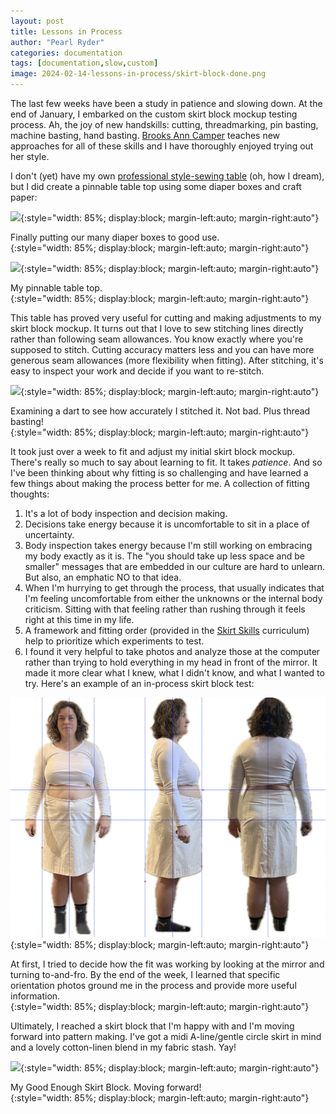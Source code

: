 ```yaml
---
layout: post
title: Lessons in Process
author: "Pearl Ryder"
categories: documentation
tags: [documentation,slow,custom]
image: 2024-02-14-lessons-in-process/skirt-block-done.png
---
```

The last few weeks have been a study in patience and slowing down. At the end of January, I embarked on the custom skirt block mockup testing process. Ah, the joy of new handskills: cutting, threadmarking, pin basting, machine basting, hand basting. [Brooks Ann Camper](https://brooksann.com/) teaches new approaches for all of these skills and I have thoroughly enjoyed trying out her style.

I don't (yet) have my own [professional style-sewing table](https://brooksann.com/diy-professional-sewing-room-table/) (oh, how I dream), but I did create a pinnable table top using some diaper boxes and craft paper:

![](/assets/img/2024-02-14-lessons-in-process/diaper-box-reuse.png){:style="width: 85%; display:block; margin-left:auto; margin-right:auto"}
<figcaption>Finally putting our many diaper boxes to good use.
</figcaption>{:style="width: 85%; display:block; margin-left:auto; margin-right:auto"}

![](/assets/img/2024-02-14-lessons-in-process/pinnable-table-top.png){:style="width: 85%; display:block; margin-left:auto; margin-right:auto"}
<figcaption>My pinnable table top.
</figcaption>{:style="width: 85%; display:block; margin-left:auto; margin-right:auto"}

This table has proved very useful for cutting and making adjustments to my skirt block mockup. It turns out that I love to sew stitching lines directly rather than following seam allowances. You know exactly where you're supposed to stitch. Cutting accuracy matters less and you can have more generous seam allowances (more flexibility when fitting). After stitching, it's easy to inspect your work and decide if you want to re-stitch.

![](/assets/img/2024-02-14-lessons-in-process/thread-marking-stitching-lines.png){:style="width: 85%; display:block; margin-left:auto; margin-right:auto"}
<figcaption>Examining a dart to see how accurately I stitched it. Not bad. Plus thread basting!
</figcaption>{:style="width: 85%; display:block; margin-left:auto; margin-right:auto"}

It took just over a week to fit and adjust my initial skirt block mockup. There's really so much to say about learning to fit. It takes *patience*. And so I've been thinking about why fitting is so challenging and have learned a few things about making the process better for me. A collection of fitting thoughts:

1. It's a lot of body inspection and decision making.
2. Decisions take energy because it is uncomfortable to sit in a place of uncertainty.
3. Body inspection takes energy because I'm still working on embracing my body exactly as it is. The "you should take up less space and be smaller" messages that are embedded in our culture are hard to unlearn. But also, an emphatic NO to that idea.
4. When I'm hurrying to get through the process, that usually indicates that I'm feeling uncomfortable from either the unknowns or the internal body criticism. Sitting with that feeling rather than rushing through it feels right at this time in my life.
5. A framework and fitting order (provided in the [Skirt Skills](https://learnwithbrooksann.com/skirt-skills/) curriculum) help to prioritize which experiments to test.
6. I found it very helpful to take photos and analyze those at the computer rather than trying to hold everything in my head in front of the mirror. It made it more clear what I knew, what I didn't know, and what I wanted to try. Here's an example of an in-process skirt block test:

![](/assets/img/2024-02-14-lessons-in-process/in-process-fitting.png){:style="width: 85%; display:block; margin-left:auto; margin-right:auto"}
<figcaption>At first, I tried to decide how the fit was working by looking at the mirror and turning to-and-fro. By the end of the week, I learned that specific orientation photos ground me in the process and provide more useful information.
</figcaption>{:style="width: 85%; display:block; margin-left:auto; margin-right:auto"}

Ultimately, I reached a skirt block that I'm happy with and I'm moving forward into pattern making. I've got a midi A-line/gentle circle skirt in mind and a lovely cotton-linen blend in my fabric stash. Yay!

![](/assets/img/2024-02-14-lessons-in-process/feeling-sassy.png){:style="width: 85%; display:block; margin-left:auto; margin-right:auto"}
<figcaption>My Good Enough Skirt Block. Moving forward!
</figcaption>{:style="width: 85%; display:block; margin-left:auto; margin-right:auto"}
